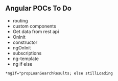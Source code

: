 ## Angular POCs To Do
* routing
* custom components
* Get data from rest api
* OnInit
* constructor
* ngOnInit
* subscriptions
* ng-template
*  ng if else
```
*ngIf="propLoanSearchResults; else stillLoading
```